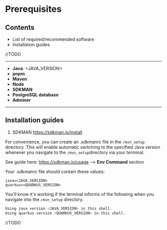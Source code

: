 # Prerequisites

## Contents
* List of required/recommended software
* Installation guides 

//TODO

--------

* **Java**: <JAVA_VERSION>
* **pnpm** 
* **Maven**
* **Node**
* **SDKMAN** 
* **PostgreSQL database** 
* **Adminer**

---

## Installation guides

1. SDKMAN 
https://sdkman.io/install

For convenience, you can create an .sdkmanrc file in the `/mvn_setup` directory. This will enable automatic switching to the specified Java version 
whenever you navigate to the `/mvn_setup`directory via your terminal.  

See guide here: https://sdkman.io/usage --> **Env Command** section

Your .sdkmanrc file should contain these values:

```
java=<JAVA_VERSION> 
quarkus=<QUARKUS_VERSION>
```

You'll know it's working if the terminal informs of the following when you navigate into the `/mvn_setup` directory.

```bash
Using java version <JAVA_VERSION> in this shell.
Using quarkus version <QUARKUS_VERSION> in this shell.
```

//TODO  

